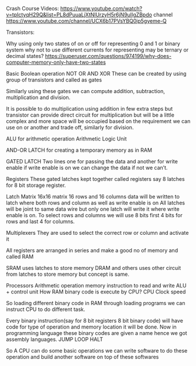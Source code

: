 ﻿Crash Course Videos:
https://www.youtube.com/watch?v=tpIctyqH29Q&list=PL8dPuuaLjXtNlUrzyH5r6jN9ulIgZBpdo
channel
https://www.youtube.com/channel/UCX6b17PVsYBQ0ip5gyeme-Q


Transistors:

Why using only two states of on or off for representing 0 and 1 or binary system why not to use different currents for representing may be ternary or decimal states?
https://superuser.com/questions/974199/why-does-computer-memory-only-have-two-states

Basic Boolean operation
NOT
OR
AND
XOR
These can be created by using group of transistors and called as gates

Similarly using these gates we can compute addition, subtraction, multiplication and division.

It is possible to do multiplication using addition in few extra steps but transistor can provide direct circuit for multiplication but will be a little complex and more space will be occupied based on the requirement we can use on or another and trade off, similarly for division.

ALU for arithmetic operation
Arithmetic Logic Unit

AND-OR LATCH
for creating a temporary memory as in RAM

GATED LATCH
Two lines one for passing the data and another for write enable if write enable is on we can change the data if not we can’t.

Registers
These gated latches kept together called registers say 8 latches for 8 bit storage register.

Latch Matrix
16x16 matrix
16 rows and 16 columns
data will be written to latch where both rows and column as well as write enable is on 
All latches will be joint to same data wire but only one latch will write it where write enable is on.
To select rows and columns we will use 8 bits first 4 bits for rows and last 4 for columns.

Multiplexers
They are used to select the correct row or column and activate it

All registers are arranged in series and make a good no of memory and called RAM

SRAM 
uses latches to store memory
DRAM and others uses other circuit from latches to store memory but concept is same.

Processors
Arithmetic operation
memory instruction to read and write
ALU + control unit
How RAM binary code is execute by CPU?
CPU Clock speed

So loading different binary code in RAM through loading programs we can instruct CPU to do different task.

Every binary instruction(say for 8 bit registers 8 bit binary code) will have code for type of operation and memory location it will be done. 
Now in programming language these binary codes are given a name hence we got assembly languages.
JUMP
LOOP
HALT

So A CPU can do some basic operations we can write software to do these operation and build another software on top of these softwares
